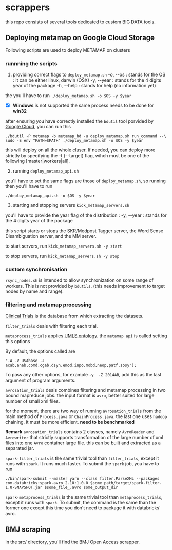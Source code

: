 # scrappers

this repo consists of several tools dedicated to custom BIG DATA tools. 

## Deploying metamap on Google Cloud Storage

Following scripts are used to deploy METAMAP on clusters 

### runnning the scripts 

1. providing correct flags to `deploy_metamap.sh`
  -o, --os : stands for the OS : it can be either linux, darwin (OSX)
  -y, --year : stands for the 4 digits year of the package
  -h, --help : stands for help (no information yet)

  the you'll have to run 
  `./deploy_metamap.sh -o $OS -y $year`

  - [x] **Windows** is not supported the same process needs to be done for **win32**

  after ensuring you have correctly installed the `bdutil` tool porvided by [Google Cloud](https://github.com/GoogleCloudPlatform/bdutil), you can run this 
 
 `./bdutil -P metamap -b metamap_hd -u deploy_metamap.sh run_command --\
  sudo -E env "PATH=$PATH" ./deploy_metamap.sh -o $OS -y $year`
  
  this will deploy on all the whole cluser. If needed, you can deploy more strictly by specifying the -t (--target) flag, wihch must be 
  one of the following [master|workers|all].

2. running `deploy_metamap_api.sh`
  
  you'll have to set the same flags are those of `deploy_metamap.sh`, so running 
  then you'll have to run 

 `./deploy_metamap_api.sh -o $OS -y $year`
 
3. starting and stopping servers `kick_metamap_servers.sh`
  
  you'll have to provide the year flag of the distribution : 
  -y, --year : stands for the 4 digits year of the package
  
  this script starts or stops the SKR/Medpost Tagger server, the Word Sense Disambiguation server, and the MM server. 

  to start servers, run 
  `kick_metamap_servers.sh -y start`

  to stop servers, run
  `kick_metamap_servers.sh -y stop`  

### custom synchronisation 

`rsync_nodes.sh` is intended to allow synchronization on some range of workers. This is not provided by `bdutils`. (this needs improvement to target nodes by name and range).

### filtering and metamap processing 

  [Clinical Trials](clinicaltrials.gov) is the database from which extracting the datasets.

  `filter_trials` deals with filtering each trial. 

  `metaprocess_trials` applies [UMLS ontology](www.nlm.nih.gov/research/umls/).
  the `metamap api` is called setting this options 
  
  By default, the options called are 

  ```
  "-A -V USAbase -J acab,anab,comd,cgab,dsyn,emod,inpo,mobd,neop,patf,sosy");
  ```
  
  To pass any other options, for example `-y  -Z 2014AB`, add this as the last argument of program arguments.  
  
  `avrosation_trials` deals combines filtering and metamap processing in two bound mapreduce jobs. the input format is `avro`, better suited for large number of small xml files.
  
  for the moment, there are two way of running `avrosation_trials` from the main method of `Process.java` or `ChainProcess.java`. the last one uses `hadoop` chaining. it must be more efficient. **need to be benchmarked** 
  
  **Remark** `avrosation_trials` contains 2 classes, namely `AvroReader` and `Avrowriter` that strictly supports transformation of the large number of xml files into one `Avro` container large file. this can be built and extracted as a separated jar.
  
  `spark-filter_trials` is the same trivial tool than `filter_trials`, except it runs with `spark`. It runs much faster. To submit the `spark` job, you have to run 
  
  ```
  ./bin/spark-submit --master yarn --class filter.ParseXML --packages com.databricks:spark-avro_2.10:1.0.0 $some_path/target/spark-filter-1.0-SNAPSHOT.jar $some_file_.avro some_output_dir
  ```
  `spark-metaprocess_trials` is the same trivial tool than `metaprocess_trials`, except it runs with `spark`. To submit, the command is the same than the former one except this time you don't need to package it with databricks' avro.
   
## BMJ scraping
in the src/ directory, you'll find the BMJ Open Access scrapper. 
